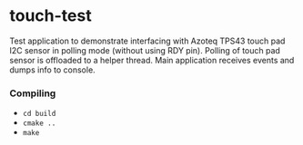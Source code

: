 # touch-test
Test application to demonstrate interfacing with Azoteq TPS43 touch pad I2C sensor in polling mode (without using RDY pin).
Polling of touch pad sensor is offloaded to a helper thread.
Main application receives events and dumps info to console.
### Compiling
* `cd build`
* `cmake ..`
* `make`
